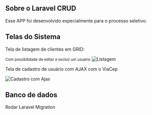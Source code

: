 ## Sobre o Laravel CRUD

<p>Esse APP foi desenvolvido especialmente para o processo seletivo.</p>

## Telas do Sistema
<p>Tela de listagem de clientes em GRID:</p>
<small>Com possibilidade de editar e excluir um usuário</small>
<img src="https://i.imgur.com/VhSIVKx_d.webp?maxwidth=760&fidelity=grand" alt="Listagem">

<p>Tela de cadastro de usuário com AJAX com o ViaCep</p>
<img src="https://i.imgur.com/CbcZM7y.png" alt="Cadastro com Ajax">

## Banco de dados
<p>Rodar Laravel Migration</p>
